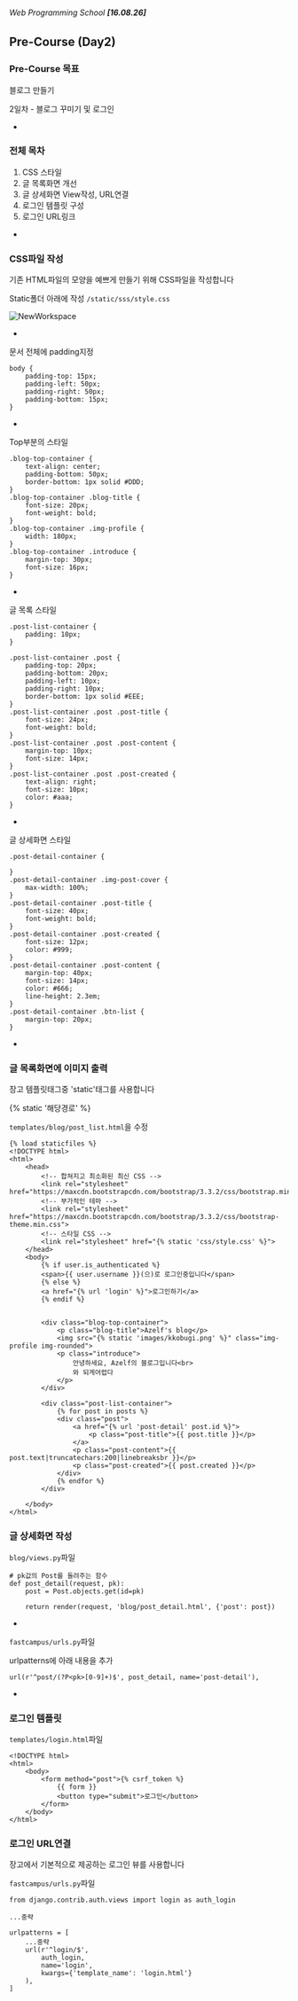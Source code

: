 ###### Web Programming School  **[16.08.26]**

## Pre-Course (Day2)

### Pre-Course 목표
블로그 만들기

2일차 - 블로그 꾸미기 및 로그인

-

### 전체 목차
1. CSS 스타일
2. 글 목록화면 개선
3. 글 상세화면 View작성, URL연결
4. 로그인 템플릿 구성
5. 로그인 URL링크

-

### CSS파일 작성

기존 HTML파일의 모양을 예쁘게 만들기 위해 CSS파일을 작성합니다

Static폴더 아래에 작성 ```/static/sss/style.css```

![NewWorkspace](assets/blog_style.png)

-

문서 전체에 padding지정

	body {
	    padding-top: 15px;
	    padding-left: 50px;
	    padding-right: 50px;
	    padding-bottom: 15px;
	}

-

Top부분의 스타일
	
	.blog-top-container {
	    text-align: center;
	    padding-bottom: 50px;
	    border-bottom: 1px solid #DDD;
	}
	.blog-top-container .blog-title {
	    font-size: 20px;
	    font-weight: bold;
	}
	.blog-top-container .img-profile {
	    width: 180px;
	}
	.blog-top-container .introduce {
	    margin-top: 30px;
	    font-size: 16px;
	}

-


글 목록 스타일

	.post-list-container {
	    padding: 10px;    
	}
	
	.post-list-container .post {
	    padding-top: 20px;
	    padding-bottom: 20px;
	    padding-left: 10px;
	    padding-right: 10px;
	    border-bottom: 1px solid #EEE;
	}
	.post-list-container .post .post-title {
	    font-size: 24px;
	    font-weight: bold;
	}
	.post-list-container .post .post-content {
	    margin-top: 10px;
	    font-size: 14px;
	}
	.post-list-container .post .post-created {
	    text-align: right;
	    font-size: 10px;
	    color: #aaa;
	}

-

글 상세화면 스타일

	.post-detail-container {
	    
	}
	.post-detail-container .img-post-cover {
	    max-width: 100%;
	}
	.post-detail-container .post-title {
	    font-size: 40px;
	    font-weight: bold;
	}
	.post-detail-container .post-created {
	    font-size: 12px;
	    color: #999;
	}
	.post-detail-container .post-content {
	    margin-top: 40px;
	    font-size: 14px;
	    color: #666;
	    line-height: 2.3em;
	}
	.post-detail-container .btn-list {
	    margin-top: 20px;
	}

-


### 글 목록화면에 이미지 출력

장고 템플릿태그중 'static'태그를 사용합니다

{% static '해당경로' %}

```templates/blog/post_list.html```을 수정

	{% load staticfiles %}
	<!DOCTYPE html>
	<html>
	    <head>
	        <!-- 합쳐지고 최소화된 최신 CSS -->
	        <link rel="stylesheet" href="https://maxcdn.bootstrapcdn.com/bootstrap/3.3.2/css/bootstrap.min.css">
	        <!-- 부가적인 테마 -->
	        <link rel="stylesheet" href="https://maxcdn.bootstrapcdn.com/bootstrap/3.3.2/css/bootstrap-theme.min.css">
	        <!-- 스타일 CSS -->
	        <link rel="stylesheet" href="{% static 'css/style.css' %}">
	    </head>
	    <body>
	        {% if user.is_authenticated %}
	        <span>{{ user.username }}(으)로 로그인중입니다</span>
	        {% else %}
	        <a href="{% url 'login' %}">로그인하기</a>
	        {% endif %}
	        
	        
	        <div class="blog-top-container">
	            <p class="blog-title">Azelf's blog</p>
	            <img src="{% static 'images/kkobugi.png' %}" class="img-profile img-rounded">
	            <p class="introduce">
	                안녕하세요, Azelf의 블로그입니다<br>
	                와 되게어렵다
	            </p>
	        </div>
	        
	        <div class="post-list-container">
	            {% for post in posts %}
	            <div class="post">
	                <a href="{% url 'post-detail' post.id %}">
	                    <p class="post-title">{{ post.title }}</p>
	                </a>
	                <p class="post-content">{{ post.text|truncatechars:200|linebreaksbr }}</p>
	                <p class="post-created">{{ post.created }}</p>
	            </div>
	            {% endfor %}
	        </div>
	        
	    </body>
	</html>
	


### 글 상세화면 작성

```blog/views.py```파일

	# pk값의 Post를 돌려주는 함수
	def post_detail(request, pk):
	    post = Post.objects.get(id=pk)
	    
	    return render(request, 'blog/post_detail.html', {'post': post})
	    
-

	    
```fastcampus/urls.py```파일

urlpatterns에 아래 내용을 추가

	url(r'^post/(?P<pk>[0-9]+)$', post_detail, name='post-detail'),


-

### 로그인 템플릿

```templates/login.html```파일

	<!DOCTYPE html>
	<html>
	    <body>
	        <form method="post">{% csrf_token %}
	            {{ form }}
	            <button type="submit">로그인</button>
	        </form>
	    </body>
	</html>



### 로그인 URL연결

장고에서 기본적으로 제공하는 로그인 뷰를 사용합니다

```fastcampus/urls.py```파일

	from django.contrib.auth.views import login as auth_login
	
	...중략
	
	urlpatterns = [
		...중략
		url(r'^login/$', 
	        auth_login, 
	        name='login',
	        kwargs={'template_name': 'login.html'}
	    ),
	]
